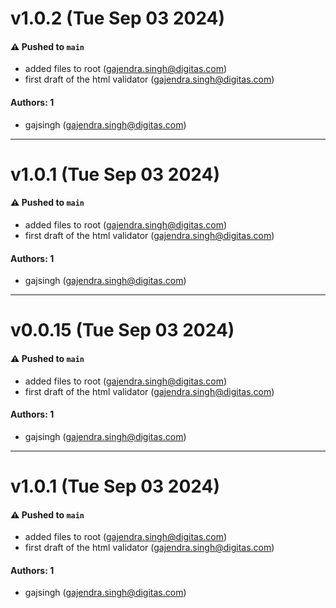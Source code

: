 # v1.0.2 (Tue Sep 03 2024)

#### ⚠️ Pushed to `main`

- added files to root (gajendra.singh@digitas.com)
- first draft of the html validator (gajendra.singh@digitas.com)

#### Authors: 1

- gajsingh (gajendra.singh@digitas.com)

---

# v1.0.1 (Tue Sep 03 2024)

#### ⚠️ Pushed to `main`

- added files to root (gajendra.singh@digitas.com)
- first draft of the html validator (gajendra.singh@digitas.com)

#### Authors: 1

- gajsingh (gajendra.singh@digitas.com)

---

# v0.0.15 (Tue Sep 03 2024)

#### ⚠️ Pushed to `main`

- added files to root (gajendra.singh@digitas.com)
- first draft of the html validator (gajendra.singh@digitas.com)

#### Authors: 1

- gajsingh (gajendra.singh@digitas.com)

---

# v1.0.1 (Tue Sep 03 2024)

#### ⚠️ Pushed to `main`

- added files to root (gajendra.singh@digitas.com)
- first draft of the html validator (gajendra.singh@digitas.com)

#### Authors: 1

- gajsingh (gajendra.singh@digitas.com)
